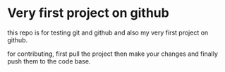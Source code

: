 # Very first project on github

this repo is for testing git and github and also my very first project on github.

for contributing, first pull the project then make your changes and finally push them to the code base.

